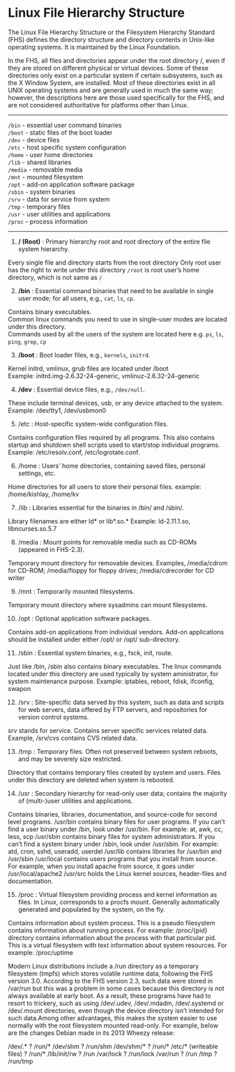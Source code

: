 # Linux File Hierarchy Structure
The Linux File Hierarchy Structure or the Filesystem Hierarchy Standard (FHS) defines the directory structure and directory contents in Unix-like operating systems. It is maintained by the Linux Foundation.

In the FHS, all files and directories appear under the root directory /, even if they are stored on different physical or virtual devices.
Some of these directories only exist on a particular system if certain subsystems, such as the X Window System, are installed.
Most of these directories exist in all UNIX operating systems and are generally used in much the same way; however, the descriptions here are those used specifically for the FHS, and are not considered authoritative for platforms other than Linux.

---
`/bin`    - essential user command binaries  
`/boot`   - static files of the boot loader  
`/dev`    - device files  
`/etc`    - host specific system configuration  
`/home`   - user home directories  
`/lib`    - shared libraries  
`/media`  - removable media  
`/mnt`    - mounted filesystem  
`/opt`    - add-on application software package  
`/sbin`   - system binaries  
`/srv`    - data for service from system  
`/tmp`    - temporary files  
`/usr`    - user utilities and applications  
`/proc`   - process information  

---

1. **/ (Root)** : Primary hierarchy root and root directory of the entire file system hierarchy.

Every single file and directory starts from the root directory
Only root user has the right to write under this directory
`/root` is root user’s home directory, which is not same as `/`


2. **/bin** : Essential command binaries that need to be available in single user mode; for all users, e.g., `cat`, `ls`, `cp`.

Contains binary executables.  
Common linux commands you need to use in single-user modes are located under this directory.  
Commands used by all the users of the system are located here e.g. `ps`, `ls`, `ping`, `grep`, `cp`

3. **/boot** : Boot loader files, e.g., `kernels`, `initrd`.

Kernel initrd, vmlinux, grub files are located under /boot  
Example: initrd.img-2.6.32-24-generic, vmlinuz-2.6.32-24-generic

4. **/dev** : Essential device files, e.g., `/dev/null`.

These include terminal devices, usb, or any device attached to the system.  
Example: /dev/tty1, /dev/usbmon0

5. /etc : Host-specific system-wide configuration files.

Contains configuration files required by all programs.
This also contains startup and shutdown shell scripts used to start/stop individual programs.
Example: /etc/resolv.conf, /etc/logrotate.conf.

6. /home : Users’ home directories, containing saved files, personal settings, etc.

Home directories for all users to store their personal files.
example: /home/kishlay, /home/kv

7. /lib : Libraries essential for the binaries in /bin/ and /sbin/.

Library filenames are either ld* or lib*.so.*
Example: ld-2.11.1.so, libncurses.so.5.7

8. /media : Mount points for removable media such as CD-ROMs (appeared in FHS-2.3).

Temporary mount directory for removable devices.
Examples, /media/cdrom for CD-ROM; /media/floppy for floppy drives; /media/cdrecorder for CD writer

9. /mnt : Temporarily mounted filesystems.

Temporary mount directory where sysadmins can mount filesystems.

10. /opt : Optional application software packages.

Contains add-on applications from individual vendors.
Add-on applications should be installed under either /opt/ or /opt/ sub-directory.

11. /sbin : Essential system binaries, e.g., fsck, init, route.

Just like /bin, /sbin also contains binary executables.
The linux commands located under this directory are used typically by system aministrator, for system maintenance purpose.
Example: iptables, reboot, fdisk, ifconfig, swapon

12. /srv : Site-specific data served by this system, such as data and scripts for web servers, data offered by FTP servers, and repositories for version control systems.

srv stands for service.
Contains server specific services related data.
Example, /srv/cvs contains CVS related data.

13. /tmp : Temporary files. Often not preserved between system reboots, and may be severely size restricted.

Directory that contains temporary files created by system and users.
Files under this directory are deleted when system is rebooted.

14. /usr : Secondary hierarchy for read-only user data; contains the majority of (multi-)user utilities and applications.

Contains binaries, libraries, documentation, and source-code for second level programs.
/usr/bin contains binary files for user programs. If you can’t find a user binary under /bin, look under /usr/bin. For example: at, awk, cc, less, scp
/usr/sbin contains binary files for system administrators. If you can’t find a system binary under /sbin, look under /usr/sbin. For example: atd, cron, sshd, useradd, userdel
/usr/lib contains libraries for /usr/bin and /usr/sbin
/usr/local contains users programs that you install from source. For example, when you install apache from source, it goes under /usr/local/apache2
/usr/src holds the Linux kernel sources, header-files and documentation.


15. /proc : Virtual filesystem providing process and kernel information as files. In Linux, corresponds to a procfs mount. Generally automatically generated and populated by the system, on the fly.

Contains information about system process.
This is a pseudo filesystem contains information about running process. For example: /proc/{pid} directory contains information about the process with that particular pid.
This is a virtual filesystem with text information about system resources. For example: /proc/uptime

Modern Linux distributions include a /run directory as a temporary filesystem (tmpfs) which stores volatile runtime data, following the FHS version 3.0. According to the FHS version 2.3, such data were stored in /var/run but this was a problem in some cases because this directory is not always available at early boot. As a result, these programs have had to resort to trickery, such as using /dev/.udev, /dev/.mdadm, /dev/.systemd or /dev/.mount directories, even though the device directory isn’t intended for such data.Among other advantages, this makes the system easier to use normally with the root filesystem mounted read-only. For example, below are the changes Debian made in its 2013 Wheezy release:

/dev/.* ? /run/*
/dev/shm ? /run/shm
/dev/shm/* ? /run/*
/etc/* (writeable files) ? /run/*
/lib/init/rw ? /run
/var/lock ? /run/lock
/var/run ? /run
/tmp ? /run/tmp